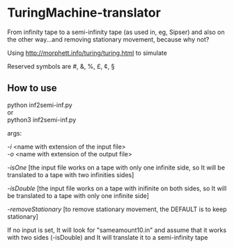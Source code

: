 # TuringMachine-translator

From infinity tape to a semi-infinity tape (as used in, eg, Sipser) and also on the other way...and removing stationary movement, because why not?

Using http://morphett.info/turing/turing.html to simulate

Reserved symbols are #, &, %, £, ¢, §

## How to use

python inf2semi-inf.py <br>
or <br>
python3 inf2semi-inf.py <br>

args:

*-i* \<name with extension of the input file\> <br>
*-o* \<name with extension of the output file\> <br>

*-isOne* [the input file works on a tape with only one infinite side, so It will be translated to a tape with two infinities sides]<br>

*-isDouble* [the input file works on a tape with inifinite on both sides, so It will be translated to a tape with only one infinite side]<br>

*-removeStationary* [to remove stationary movement, the DEFAULT is to keep stationary] <br>

If no input is set, It will look for "sameamount10.in" and assume that it works with two sides (-isDouble) and It will translate it to a semi-infinity tape<br>

